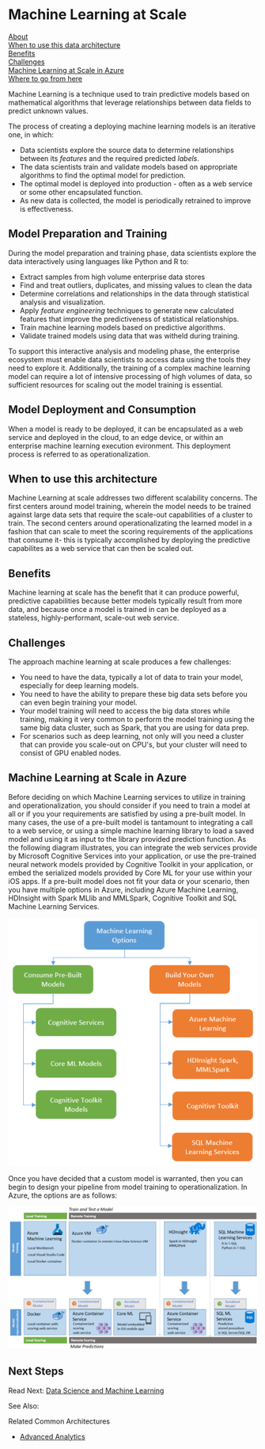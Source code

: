 # Machine Learning at Scale

[About]()  
[When to use this data architecture](#whentouse)  
[Benefits](#benefits)  
[Challenges](#challenges)  
[Machine Learning at Scale in Azure](#inazure)   
[Where to go from here](#wheretogo)  

Machine Learning is a technique used to train predictive models based on mathematical algorithms that leverage relationships between data fields to predict unknown values.

The process of creating a deploying machine learning models is an iterative one, in which:
* Data scientists explore the source data to determine relationships between its *features* and the required predicted *labels*.
* The data scientists train and validate models based on appropriate algorithms to find the optimal model for prediction.
* The optimal model is deployed into production - often as a web service or some other encapsulated function.
* As new data is collected, the model is periodically retrained to improve is effectiveness.

## Model Preparation and Training
During the model preparation and training phase, data scientists explore the data interactively using languages like Python and R to:
* Extract samples from high volume enterprise data stores
* Find and treat outliers, duplicates, and missing values to clean the data
* Determine correlations and relationships in the data through statistical analysis and visualization.
* Apply *feature engineering* techniques to generate new calculated features that improve the predictiveness of statistical relationships.
* Train machine learning models based on predictive algorithms.
* Validate trained models using data that was witheld during training.

To support this interactive analysis and modeling phase, the enterprise ecosystem must enable data scientists to access data using the tools they need to explore it. Additionally, the training of a complex machine learning model can require a lot of intensive processing of high volumes of data, so sufficient resources for scaling out the model training is essential.

## Model Deployment and Consumption
When a model is ready to be deployed, it can be encapsulated as a web service and deployed in the cloud, to an edge device, or within an enterprise machine learning execution evironment. This deployment process is referred to as operationalization.

## <a name="whentouse"></a>When to use this architecture
Machine Learning at scale addresses two different scalability concerns. The first centers around model training, wherein the model needs to be trained against large data sets that require the scale-out capabilities of a cluster to train. The second centers around operationalizating the learned model in a fashion that can scale to meet the scoring requirements of the applications that consume it- this is typically accomplished by deploying the predictive capabilites as a web service that can then be scaled out. 

## <a name="benefits"></a>Benefits
Machine learning at scale has the benefit that it can produce powerful, predictive capabilities because better models typically result from more data, and because once a model is trained in can be deployed as a stateless, highly-performant, scale-out web service. 

## <a name="challenges"></a>Challenges
The approach machine learning at scale produces a few challenges:
- You need to have the data, typically a lot of data to train your model, especially for deep learning models.
- You need to have the ability to prepare these big data sets before you can even begin training your model.
- Your model training will need to access the big data stores while training, making it very common to perform the model training using the same big data cluster, such as Spark, that you are using for data prep. 
- For scenarios such as deep learning, not only will you need a cluster that can provide you scale-out on CPU's, but your cluster will need to consist of GPU enabled nodes.   

## <a name="inazure"></a>Machine Learning at Scale in Azure
Before deciding on which Machine Learning services to utilize in training and operationalization, you should consider if you need to train a model at all or if you your requirements are satisfied by using a pre-built model. In many cases, the use of a pre-built model is tantamount to integrating a call to a web service, or using a simple machine learning library to load a saved model and using it as input to the library provided prediction function. As the following diagram illustrates, you can integrate the web services provide by Microsoft Cognitive Services into your application, or use the pre-trained neural network models provided by Cognitive Toolkit in your application, or embed the serialized models provided by Core ML for your use within your iOS apps. If a pre-built model does not fit your data or your scenario, then you have multiple options in Azure, including Azure Machine Learning, HDInsight with Spark MLlib and MMLSpark, Cognitive Toolkit and SQL Machine Learning Services.  

![Model options in Azure](./images/machine-learning-model-options.png)

Once you have decided that a custom model is warranted, then you can begin to design your pipeline from model training to operationalization. In Azure, the options are as follows:

![Model options in Azure](./images/machine-learning-model-training-and-deployment.png)


## Next Steps
Read Next: [Data Science and Machine Learning](../technology-choices/data-science-and-machine-learning.md)

See Also:

Related Common Architectures
- [Advanced Analytics](../common-architectures/advanced-analytics.md)